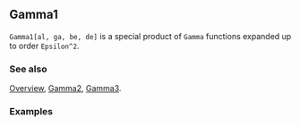 ## Gamma1

`Gamma1[al, ga, be, de]` is a special product of `Gamma` functions expanded up to order `Epsilon^2`.

### See also

[Overview](Extra/FeynCalc.md), [Gamma2](Gamma2.md), [Gamma3](Gamma3.md).

### Examples
